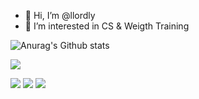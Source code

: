- 👋 Hi, I’m @llordly
- 👀 I’m interested in CS & Weigth Training

![Anurag's Github stats](https://github-readme-stats.vercel.app/api?username=llordly&show_icons=true&theme=vue&show_icons=true)


<a href="https://www.instagram.com/zxibum/" target="_blank"><img src="https://img.shields.io/badge/insta-E4405F?style=flat&logo=Instagram&logoColor=white"/></a>


<img src="https://img.shields.io/badge/C++-00599C?style=flat&logo=c%2B%2B&logoColor=white"/> <img src="https://img.shields.io/badge/Python-3776AB?style=flat&logo=Python&logoColor=white"/> <img src="https://img.shields.io/badge/Java-007396?style=flat&logo=Java&logoColor=white"/>

<!---
llordly/llordly is a ✨ special ✨ repository because its `README.md` (this file) appears on your GitHub profile.
You can click the Preview link to take a look at your changes.
--->
